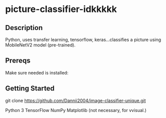 # picture-classifier-idkkkkk

## Description
Python, uses transfer learning, tensorflow, keras...classifies a picture using MobileNetV2 model (pre-trained).


## Prereqs
Make sure needed is installed:

## Getting Started
git clone https://github.com/Dannii2004/image-classifier-unique.git

Python 3
TensorFlow
NumPy
Matplotlib (not necessary, for vvisual.)




